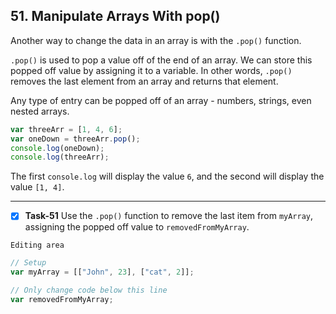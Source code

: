 ## 51. Manipulate Arrays With pop()

Another way to change the data in an array is with the `.pop()` function.

`.pop()` is used to pop a value off of the end of an array. We can store this popped off value by assigning it to a variable. In other words, `.pop()` removes the last element from an array and returns that element.


Any type of entry can be popped off of an array - numbers, strings, even nested arrays.

```js
var threeArr = [1, 4, 6];
var oneDown = threeArr.pop();
console.log(oneDown);
console.log(threeArr);
```

The first `console.log` will display the value `6`, and the second will display the value `[1, 4]`.
**********************************************
- [x] **Task-51** Use the  `.pop()` function to remove the last item from `myArray`, assigning the popped off value to `removedFromMyArray`.


``Editing area``
```js
// Setup
var myArray = [["John", 23], ["cat", 2]];

// Only change code below this line
var removedFromMyArray;
```